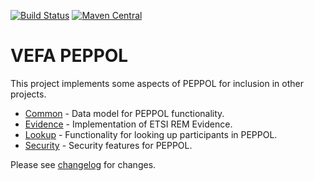 [![Build Status](https://travis-ci.org/difi/vefa-peppol.svg?branch=master)](https://travis-ci.org/difi/vefa-peppol)
[![Maven Central](https://img.shields.io/maven-central/v/no.difi.vefa/peppol-parent.svg)](http://search.maven.org/#search%7Cgav%7C1%7Cg%3A%22no.difi.vefa%22%20AND%20a%3A%22peppol-parent%22)

# VEFA PEPPOL

This project implements some aspects of PEPPOL for inclusion in other projects.

* [Common](peppol-common) - Data model for PEPPOL functionality.
* [Evidence](peppol-evidence) - Implementation of ETSI REM Evidence.
* [Lookup](peppol-lookup) - Functionality for looking up participants in PEPPOL.
* [Security](peppol-security) - Security features for PEPPOL.

Please see [changelog](/CHANGELOG.md) for changes.
